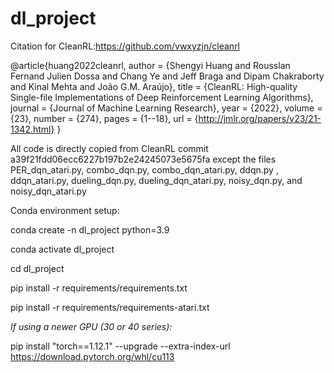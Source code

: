 # dl_project

Citation for CleanRL:https://github.com/vwxyzjn/cleanrl

@article{huang2022cleanrl,
  author  = {Shengyi Huang and Rousslan Fernand Julien Dossa and Chang Ye and Jeff Braga and Dipam Chakraborty and Kinal Mehta and João G.M. Araújo},
  title   = {CleanRL: High-quality Single-file Implementations of Deep Reinforcement Learning Algorithms},
  journal = {Journal of Machine Learning Research},
  year    = {2022},
  volume  = {23},
  number  = {274},
  pages   = {1--18},
  url     = {http://jmlr.org/papers/v23/21-1342.html}
}

All code is directly copied from CleanRL commit a39f21fdd06ecc6227b197b2e24245073e5675fa except the files PER_dqn_atari.py, combo_dqn.py, combo_dqn_atari.py, 
ddqn.py , ddqn_atari.py, dueling_dqn.py, dueling_dqn_atari.py, noisy_dqn.py, and noisy_dqn_atari.py

Conda environment setup:

conda create -n dl_project python=3.9

conda activate dl_project

cd dl_project

pip install -r requirements/requirements.txt

pip install -r requirements/requirements-atari.txt

*If using a newer GPU (30 or 40 series):*

pip install "torch==1.12.1" --upgrade --extra-index-url https://download.pytorch.org/whl/cu113

